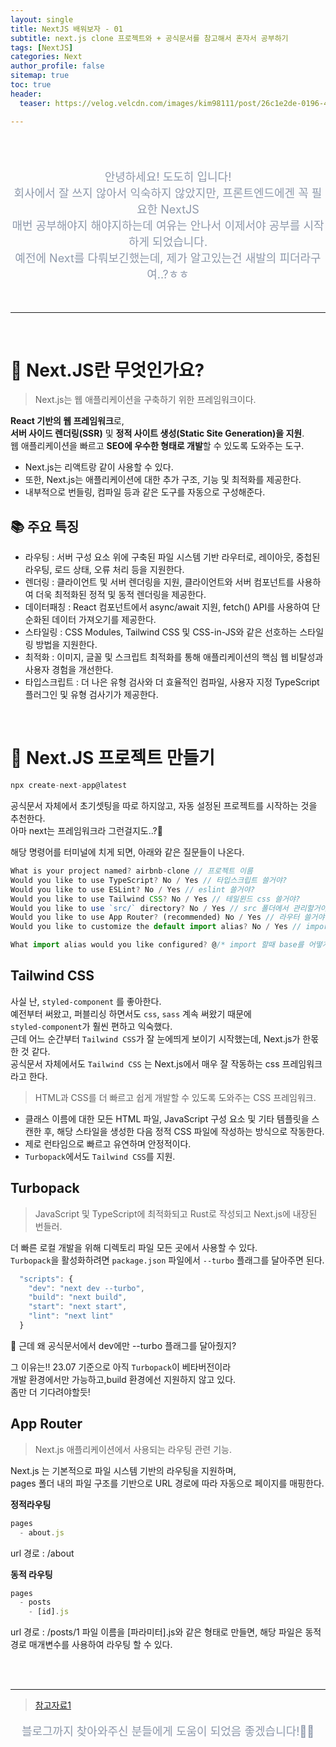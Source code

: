 ```yaml
---
layout: single
title: NextJS 배워보자 - 01
subtitle: next.js clone 프로젝트와 + 공식문서를 참고해서 혼자서 공부하기
tags: [NextJS]
categories: Next
author_profile: false
sitemap: true
toc: true
header:
  teaser: https://velog.velcdn.com/images/kim98111/post/26c1e2de-0196-4e2c-912f-e5e881679459/image.png

---
```


<br/>
<br/>

<p align="center"  style="color:#8E99AB; font-size :18px">안녕하세요! 도도히 입니다! <br/>회사에서 잘 쓰지 않아서 익숙하지 않았지만, 프론트엔드에겐 꼭 필요한 NextJS<br/>
매번 공부해야지 해야지하는데 여유는 안나서 이제서야 공부를 시작하게 되었습니다.<br/>
예전에 Next를 다뤄보긴했는데, 제가 알고있는건 새발의 피더라구여..?ㅎㅎ</p>

<br/>

---

<br/>

# 📌 Next.JS란 무엇인가요?

> Next.js는 웹 애플리케이션을 구축하기 위한 프레임워크이다.

**React 기반의 웹 프레임워크**로,<br/> **서버 사이드 렌더링(SSR)** 및 **정적 사이트 생성(Static Site Generation)을 지원**.<br/>
웹 애플리케이션을 빠르고 **SEO에 우수한 형태로 개발**할 수 있도록 도와주는 도구.

* Next.js는 리액트랑 같이 사용할 수 있다.<br/>
* 또한, Next.js는 애플리케이션에 대한 추가 구조, 기능 및 최적화를 제공한다.<br/>
* 내부적으로 번들링, 컴파일 등과 같은 도구를 자동으로 구성해준다.<br/>

## 📚 주요 특징

* 라우팅 : 서버 구성 요소 위에 구축된 파일 시스템 기반 라우터로, 레이아웃, 중첩된 라우팅, 로드 상태, 오류 처리 등을 지원한다.
* 렌더링 : 클라이언트 및 서버 렌더링을 지원, 클라이언트와 서버 컴포넌트를 사용하여 더욱 최적화된 정적 및 동적 렌더링을 제공한다.
* 데이터패칭 : React 컴포넌트에서 async/await 지원, fetch() API를 사용하여 단순화된 데이터 가져오기를 제공한다.
* 스타일링 : CSS Modules, Tailwind CSS 및 CSS-in-JS와 같은 선호하는 스타일링 방법을 지원한다.
* 최적화 : 이미지, 글꼴 및 스크립트 최적화를 통해 애플리케이션의 핵심 웹 비탈성과 사용자 경험을 개선한다.
* 타입스크립트 : 더 나은 유형 검사와 더 효율적인 컴파일, 사용자 지정 TypeScript 플러그인 및 유형 검사기가 제공한다.
  
<br/>

# 📌 Next.JS 프로젝트 만들기

```javascript
npx create-next-app@latest
```
 
공식문서 자체에서 초기셋팅을 따로 하지않고, 자동 설정된 프로젝트를 시작하는 것을 추천한다.<br/>
아마 next는 프레임워크라 그런걸지도..?🤔<br/>

해당 명령어를 터미널에 치게 되면, 아래와 같은 질문들이 나온다.

```javascript
What is your project named? airbnb-clone // 프로젝트 이름
Would you like to use TypeScript? No / Yes // 타입스크립트 쓸거야?
Would you like to use ESLint? No / Yes // eslint 쓸거야?
Would you like to use Tailwind CSS? No / Yes // 테일윈드 css 쓸거야?
Would you like to use `src/` directory? No / Yes // src 폴더에서 관리할거야?
Would you like to use App Router? (recommended) No / Yes // 라우터 쓸거야? NO 를 추천해
Would you like to customize the default import alias? No / Yes // import 할때 alias 쓸거야?

What import alias would you like configured? @/* import 할때 base를 어떻게 표기할거야?
```

## Tailwind CSS

사실 난, `styled-component` 를 좋아한다.<br/>
예전부터 써왔고, 퍼블리싱 하면서도 `css`, `sass` 계속 써왔기 때문에<br/>
`styled-component`가 훨씬 편하고 익숙했다.<br/>
근데 어느 순간부터 `Tailwind CSS`가 잘 눈에띄게 보이기 시작했는데, Next.js가 한몫 한 것 같다.<br/>
공식문서 자체에서도 `Tailwind CSS` 는 Next.js에서 매우 잘 작동하는 css 프레임워크라고 한다.<br/>

>  HTML과 CSS를 더 빠르고 쉽게 개발할 수 있도록 도와주는 CSS 프레임워크.

* 클래스 이름에 대한 모든 HTML 파일, JavaScript 구성 요소 및 기타 템플릿을 스캔한 후, 해당 스타일을 생성한 다음 정적 CSS 파일에 작성하는 방식으로 작동한다.
* 제로 런타임으로 빠르고 유연하며 안정적이다.
* `Turbopack`에서도 `Tailwind CSS`를 지원.

## Turbopack

> JavaScript 및 TypeScript에 최적화되고 Rust로 작성되고 Next.js에 내장된 번들러.

더 빠른 로컬 개발을 위해 디렉토리 파일 모든 곳에서 사용할 수 있다.<br/>
`Turbopack`을 활성화하려면 `package.json` 파일에서 `--turbo` 플래그를 달아주면 된다.<br/>

```javascript
  "scripts": {
    "dev": "next dev --turbo",
    "build": "next build",
    "start": "next start",
    "lint": "next lint"
  }
```

🤔 근데 왜 공식문서에서 dev에만 --turbo 플래그를 달아줬지?<br/>

그 이유는!! 23.07 기준으로 아직 `Turbopack`이 베타버전이라<br/>
개발 환경에서만 가능하고,build 환경에선 지원하지 않고 있다.<br/>
좀만 더 기다려야할듯!<br/>

## App Router

> Next.js 애플리케이션에서 사용되는 라우팅 관련 기능.

Next.js 는 기본적으로 파일 시스템 기반의 라우팅을 지원하며,<br/>
pages 폴더 내의 파일 구조를 기반으로 URL 경로에 따라 자동으로 페이지를 매핑한다.

**정적라우팅**
```javascript
pages
  - about.js
```

url 경로 : /about 

**동적 라우팅**
```javascript
pages
  - posts
    - [id].js
```

url 경로 : /posts/1 
파일 이름을 [파라미터].js와 같은 형태로 만들면, 해당 파일은 동적 경로 매개변수를 사용하여 라우팅 할 수 있다.


<br/>
<br/>

---

> [참고자료1](https://nextjs.org/docs/getting-started/installation)

<p align="center"  style="color:#8E99AB; font-size :18px">블로그까지 찾아와주신 분들에게 도움이 되었음 좋겠습니다!🙇‍♀️ </p>

<br/><br/>
